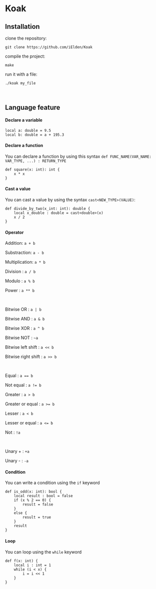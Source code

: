 # Koak

## Installation

clone the repository:

    git clone https://github.com/iElden/Koak
compile the project:

    make
run it with a file:

    ./koak my_file

<br>

## Language feature

#### Declare a variable
    local a: double = 9.5
    local b: double = a + 195.3
    
#### Declare a function
You can declare a function by using this syntax `def FUNC_NAME(VAR_NAME: VAR_TYPE, ...) : RETURN_TYPE`
    
    def square(x: int): int {
        x * x
    }
    
#### Cast a value
You can cast a value by using the syntax `cast<NEW_TYPE>(VALUE)`:
    
    def divide_by_two(x_int: int): double {
        local x_double : double = cast<double>(x)
        x / 2
    }

#### Operator
Addition: `a + b`

Substraction: `a - b`

Multiplication: `a * b`

Division : `a / b`

Modulo : `a % b`

Power : `a ** b`

<br>

Bitwise OR : `a | b`

Bitwise AND : `a & b`

Bitwise XOR : `a ^ b`

Bitwise NOT : `~a`

Bitwise left shift : `a << b`

Bitwise right shift : `a >> b`

<br>

Equal : `a == b`

Not equal : `a != b`

Greater : `a > b`

Greater or equal : `a >= b`

Lesser : `a < b`

Lesser or equal : `a <= b`

Not : `!a`

<br>

Unary + : `+a`

Unary - : `-a`

#### Condition
You can write a condition using the `if` keyword

    def is_odd(x: int): bool {
        local result : bool = false
        if (x % 2 == 0) {
            result = false
        }
        else {
            result = true
        }
        result
    }


#### Loop
You can loop using the `while` keyword

    def f(x: int) {
        local i : int = 1
        while (i < x) {
            i = i << 1
        }
    }
